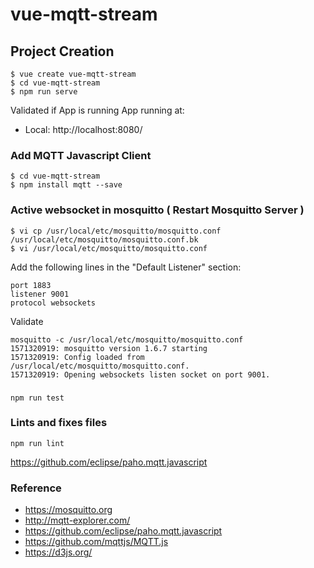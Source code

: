 # vue-mqtt-stream

## Project Creation 
```shell
$ vue create vue-mqtt-stream
$ cd vue-mqtt-stream
$ npm run serve
```
Validated if App is running 
 App running at:
  - Local:   http://localhost:8080/ 

### Add MQTT Javascript Client 

```shell
$ cd vue-mqtt-stream
$ npm install mqtt --save
```

### Active websocket in mosquitto ( Restart Mosquitto Server )
```shell
$ vi cp /usr/local/etc/mosquitto/mosquitto.conf /usr/local/etc/mosquitto/mosquitto.conf.bk
$ vi /usr/local/etc/mosquitto/mosquitto.conf
```

Add the following lines in the "Default Listener" section:

```
port 1883
listener 9001
protocol websockets
```
Validate 

```shell
mosquitto -c /usr/local/etc/mosquitto/mosquitto.conf
1571320919: mosquitto version 1.6.7 starting
1571320919: Config loaded from /usr/local/etc/mosquitto/mosquitto.conf.
1571320919: Opening websockets listen socket on port 9001.
```

### 
```
npm run test
```

### Lints and fixes files
```
npm run lint
```



https://github.com/eclipse/paho.mqtt.javascript

### Reference

* https://mosquitto.org
* http://mqtt-explorer.com/
* https://github.com/eclipse/paho.mqtt.javascript
* https://github.com/mqttjs/MQTT.js
* https://d3js.org/





